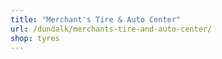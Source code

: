 ```yaml
---
title: "Merchant's Tire & Auto Center"
url: /dundalk/merchants-tire-and-auto-center/
shop: tyres
---
```

